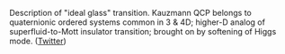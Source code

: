 
Description of "ideal glass" transition. Kauzmann QCP belongs to quaternionic ordered systems common in 3 & 4D; higher-D analog of superfluid-to-Mott insulator transition; brought on by softening of Higgs mode. ([Twitter](https://twitter.com/JoshuahHeath/status/1178693396669427713))
